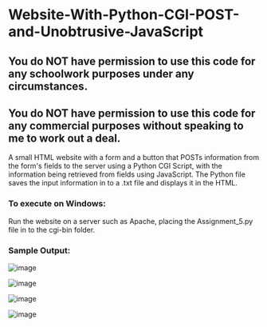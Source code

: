 # Website-With-Python-CGI-POST-and-Unobtrusive-JavaScript

## You do NOT have permission to use this code for any schoolwork purposes under any circumstances. 

## You do NOT have permission to use this code for any commercial purposes without speaking to me to work out a deal.

A small HTML website with a form and a button that POSTs information from the form's fields to the server using a Python CGI Script, with the information being retrieved from fields using JavaScript. The Python file saves the input information in to a .txt file and displays it in the HTML.

### To execute on Windows:

Run the website on a server such as Apache, placing the Assignment_5.py file in to the cgi-bin folder.

### Sample Output:

![image](https://user-images.githubusercontent.com/33675444/205202934-3ee07bf1-f24f-4ebb-82e5-dbe2ef7b6a13.png)

![image](https://user-images.githubusercontent.com/33675444/205202945-4efbc99e-dbc5-457d-b6dc-760415037395.png)

![image](https://user-images.githubusercontent.com/33675444/205202967-02d4b8b8-339b-4f97-84d3-c50892a44b32.png)

![image](https://user-images.githubusercontent.com/33675444/205202971-bd3836ba-f3c6-47cc-af05-16adf85af924.png)
